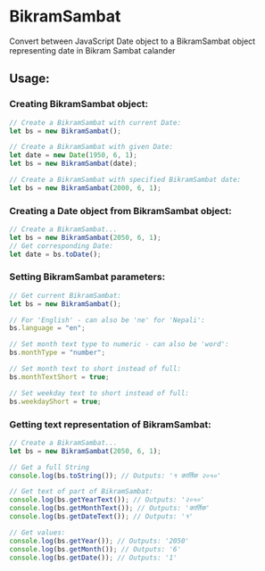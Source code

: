 # BikramSambat
Convert between JavaScript Date object to a BikramSambat object representing date in Bikram Sambat calander

## Usage:

### Creating BikramSambat object:
```JavaScript
// Create a BikramSambat with current Date:
let bs = new BikramSambat();

// Create a BikramSambat with given Date:
let date = new Date(1950, 6, 1);
let bs = new BikramSambat(date);

// Create a BikramSambat with specified BikramSambat date:
let bs = new BikramSambat(2000, 6, 1);
```

### Creating a Date object from BikramSambat object:
```JavaScript
// Create a BikramSambat...
let bs = new BikramSambat(2050, 6, 1);
// Get corresponding Date:
let date = bs.toDate();
```

### Setting BikramSambat parameters:
```JavaScript
// Get current BikramSambat:
let bs = new BikramSambat();

// For 'English' - can also be 'ne' for 'Nepali':
bs.language = "en";

// Set month text type to numeric - can also be 'word':
bs.monthType = "number";

// Set month text to short instead of full:
bs.monthTextShort = true;

// Set weekday text to short instead of full:
bs.weekdayShort = true;
```

### Getting text representation of BikramSambat:
```JavaScript
// Create a BikramSambat...
let bs = new BikramSambat(2050, 6, 1);

// Get a full String
console.log(bs.toString()); // Outputs: '१ कार्तिक २०५०'

// Get text of part of BikramSambat:
console.log(bs.getYearText()); // Outputs: '२०५०'
console.log(bs.getMonthText()); // Outputs: 'कार्तिक'
console.log(bs.getDateText()); // Outputs: '१'

// Get values:
console.log(bs.getYear()); // Outputs: '2050'
console.log(bs.getMonth()); // Outputs: '6'
console.log(bs.getDate()); // Outputs: '1'
```
